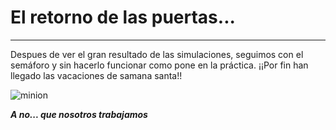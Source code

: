 # El retorno de las puertas...
---
Despues de ver el gran resultado de las simulaciones, seguimos con el semáforo y sin hacerlo funcionar como pone en la práctica.
¡¡Por fin han llegado las vacaciones de samana santa!!

![minion](/3%C2%BATrimestre/tresfotos/funny-celebrate-56.gif)

***A no... que nosotros trabajamos***